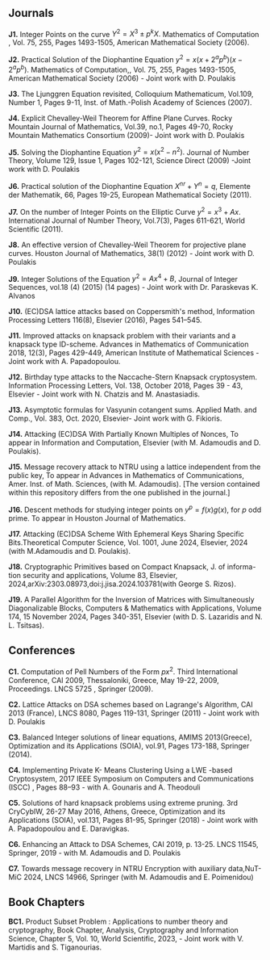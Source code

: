 ## Journals

**J1.** Integer Points on the curve $Y^2=X^3 \pm p^kX.$ Mathematics of Computation , Vol. 75, 255, Pages 1493-1505, American Mathematical Society (2006).

**J2.** Practical Solution of the Diophantine Equation $y^2 = x(x + 2^ap^b)(x- 2^ap^b).$ Mathematics of Computation,, Vol. 75, 255, Pages 1493-1505, American Mathematical Society (2006) - Joint work with D. Poulakis

**J3.** The Ljunggren Equation revisited, Colloquium Mathematicum, Vol.109, Number 1, Pages 9-11, Inst. of Math.-Polish Academy of Sciences (2007).

**J4.** Explicit Chevalley-Weil Theorem for Affine Plane Curves. Rocky Mountain Journal of Mathematics, Vol.39, no.1, Pages 49-70, Rocky Mountain Mathematics Consortium (2009)- Joint work with D. Poulakis

**J5.** Solving the Diophantine Equation $y^2=x(x^2-n^2).$ Journal of Number Theory, Volume 129, Issue 1, Pages 102-121, Science Direct (2009) -Joint work with D. Poulakis

**J6.** Practical solution of the Diophantine Equation $X^{nr}+Y^{n}=q,$ Elemente der Mathematik, 66, Pages 19-25, European Mathematical Society (2011). 

**J7.** On the number of Integer Points on the Elliptic Curve $y^2=x^3+Ax.$ International Journal of Number Theory, Vol.7(3), Pages 611-621, World Scientific (2011).

**J8.** An effective version of Chevalley-Weil Theorem for projective plane curves. Houston Journal of Mathematics, 38(1) (2012) - Joint work with D. Poulakis

**J9.** Integer Solutions of the Equation $y^2 = Ax^4 + B,$ Journal of Integer Sequences, vol.18 (4) (2015) (14 pages) - Joint work with Dr. Paraskevas K. Alvanos

**J10.** (EC)DSA lattice attacks based on Coppersmith's method, Information Processing Letters 116(8), Elsevier (2016), Pages 541–545.

**J11.** Improved attacks on knapsack problem with their variants and a knapsack type ID-scheme. Advances in Mathematics of Communication 2018, 12(3), Pages 429-449, American Institute of Mathematical Sciences - Joint work with A. Papadopoulou.

**J12.** Birthday type attacks to the Naccache-Stern Knapsack cryptosystem. Information Processing Letters, Vol. 138, October 2018, Pages 39 - 43, Elsevier  - Joint work with N. Chatzis and M. Anastasiadis.

**J13.** Asymptotic formulas for Vasyunin cotangent sums. Applied Math. and Comp., Vol. 383, Oct. 2020, Elsevier- Joint work with G. Fikioris.

**J14.** Attacking (EC)DSA With Partially Known Multiples of Nonces, To appear in Information and Computation, Elsevier (with M. Adamoudis and D. Poulakis).

**J15.** Message recovery attack to NTRU using a lattice independent from the public key, To appear in Advances in Mathematics of Communications, Amer. Inst. of Math. Sciences, (with M. Adamoudis). [The version contained within this repository differs from the one published in the journal.]

**J16.** Descent methods for studying integer points on $y^{p}=f(x)g(x),$ for $p$ odd prime. To appear in Houston Journal of Mathematics.

**J17.** Attacking (EC)DSA Scheme With Ephemeral Keys Sharing Specific Bits.Theoretical Computer Science, Vol. 1001, June 2024, Elsevier, 2024 (with M.Adamoudis and D. Poulakis).

**J18.** Cryptographic Primitives based on Compact Knapsack, J. of informa-tion security and applications, Volume 83, Elsevier, 2024,arXiv:2303.08973,doi:j.jisa.2024.103781(with George S. Rizos).

**J19.** A Parallel Algorithm for the Inversion of Matrices with Simultaneously Diagonalizable Blocks, Computers & Mathematics with Applications, Volume 174, 15 November 2024, Pages 340-351, Elsevier (with D. S. Lazaridis and N. L. Tsitsas).

## Conferences 

**C1.** Computation of Pell Numbers of the Form $px^2.$ Third International Conference, CAI 2009, Thessaloniki, Greece, May 19-22, 2009, Proceedings. LNCS 5725 , Springer (2009).

**C2.** Lattice Attacks on DSA schemes based on Lagrange's Algorithm, CAI 2013 (France), LNCS 8080, Pages 119-131, Springer (2011) - Joint work with D. Poulakis

**C3.** Balanced Integer solutions of linear equations, AMIMS 2013(Greece), Optimization and its Applications (SOIA), vol.91, Pages 173-188, Springer (2014). 

**C4.** Implementing Private K- Means Clustering Using a LWE -based Cryptosystem, 2017 IEEE Symposium on Computers and Communications (ISCC) , Pages 88–93 - with A. Gounaris and A. Theodouli

**C5.** Solutions of hard knapsack problems using extreme pruning. 3rd CryCybIW, 26-27 May 2016, Athens, Greece, Optimization and its Applications (SOIA), vol.131, Pages 81-95, Springer (2018) - Joint work with A. Papadopoulou and E. Daravigkas.

**C6.** Enhancing an Attack to DSA Schemes, CAI 2019, p. 13-25. LNCS 11545, Springer, 2019 - with M. Adamoudis and D. Poulakis

**C7.** Towards message recovery in NTRU Encryption with auxiliary data,NuT-MiC 2024, LNCS 14966, Springer (with M. Adamoudis and E. Poimenidou)

## Book Chapters

**BC1.** Product Subset Problem : Applications to number theory and cryptography, Book Chapter, Analysis, Cryptography and Information Science, Chapter 5, Vol. 10, World Scientific, 2023, - Joint work with V. Martidis and S. Tiganourias.
